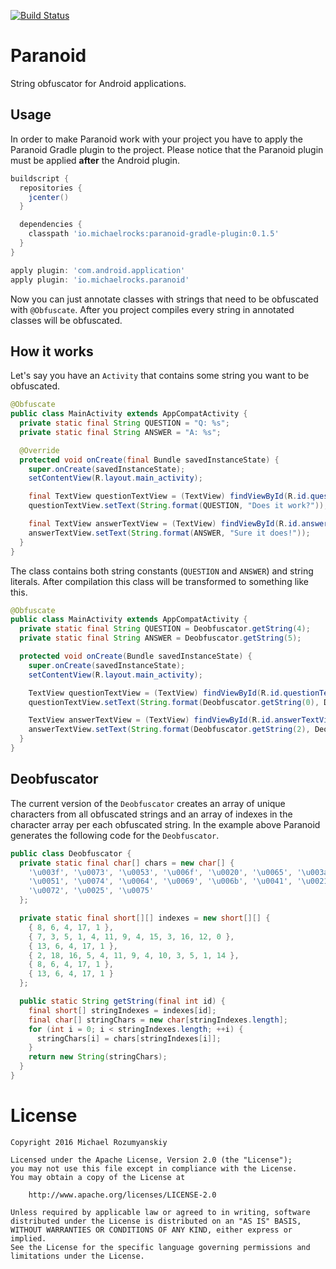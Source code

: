 [![Build Status](https://travis-ci.org/MichaelRocks/paranoid.svg?branch=master)](https://travis-ci.org/MichaelRocks/paranoid)

Paranoid
========

String obfuscator for Android applications.

Usage
-----
In order to make Paranoid work with your project you have to apply the Paranoid Gradle plugin
to the project. Please notice that the Paranoid plugin must be applied **after** the Android
plugin.

```groovy
buildscript {
  repositories {
    jcenter()
  }

  dependencies {
    classpath 'io.michaelrocks:paranoid-gradle-plugin:0.1.5'
  }
}

apply plugin: 'com.android.application'
apply plugin: 'io.michaelrocks.paranoid'
```

Now you can just annotate classes with strings that need to be obfuscated with `@Obfuscate`.
After you project compiles every string in annotated classes will be obfuscated.

How it works
------------
Let's say you have an `Activity` that contains some string you want to be obfuscated.

```java
@Obfuscate
public class MainActivity extends AppCompatActivity {
  private static final String QUESTION = "Q: %s";
  private static final String ANSWER = "A: %s";

  @Override
  protected void onCreate(final Bundle savedInstanceState) {
    super.onCreate(savedInstanceState);
    setContentView(R.layout.main_activity);

    final TextView questionTextView = (TextView) findViewById(R.id.questionTextView);
    questionTextView.setText(String.format(QUESTION, "Does it work?"));

    final TextView answerTextView = (TextView) findViewById(R.id.answerTextView);
    answerTextView.setText(String.format(ANSWER, "Sure it does!"));
  }
}
```

The class contains both string constants (`QUESTION` and `ANSWER`) and string literals.
After compilation this class will be transformed to something like this.

```java
@Obfuscate
public class MainActivity extends AppCompatActivity {
  private static final String QUESTION = Deobfuscator.getString(4);
  private static final String ANSWER = Deobfuscator.getString(5);

  protected void onCreate(Bundle savedInstanceState) {
    super.onCreate(savedInstanceState);
    setContentView(R.layout.main_activity);

    TextView questionTextView = (TextView) findViewById(R.id.questionTextView);
    questionTextView.setText(String.format(Deobfuscator.getString(0), Deobfuscator.getString(1)));

    TextView answerTextView = (TextView) findViewById(R.id.answerTextView);
    answerTextView.setText(String.format(Deobfuscator.getString(2), Deobfuscator.getString(3)));
  }
}

```

Deobfuscator
------------
The current version of the `Deobfuscator` creates an array of unique characters from all obfuscated
strings and an array of indexes in the character array per each obfuscated string. In the example
above Paranoid generates the following code for the `Deobfuscator`.

```java
public class Deobfuscator {
  private static final char[] chars = new char[] {
    '\u003f', '\u0073', '\u0053', '\u006f', '\u0020', '\u0065', '\u003a', '\u0044',
    '\u0051', '\u0074', '\u0064', '\u0069', '\u006b', '\u0041', '\u0021', '\u0077',
    '\u0072', '\u0025', '\u0075'
  };

  private static final short[][] indexes = new short[][] {
    { 8, 6, 4, 17, 1 },
    { 7, 3, 5, 1, 4, 11, 9, 4, 15, 3, 16, 12, 0 },
    { 13, 6, 4, 17, 1 },
    { 2, 18, 16, 5, 4, 11, 9, 4, 10, 3, 5, 1, 14 },
    { 8, 6, 4, 17, 1 },
    { 13, 6, 4, 17, 1 }
  };

  public static String getString(final int id) {
    final short[] stringIndexes = indexes[id];
    final char[] stringChars = new char[stringIndexes.length];
    for (int i = 0; i < stringIndexes.length; ++i) {
      stringChars[i] = chars[stringIndexes[i]];
    }
    return new String(stringChars);
  }
}
```

License
=======
    Copyright 2016 Michael Rozumyanskiy

    Licensed under the Apache License, Version 2.0 (the "License");
    you may not use this file except in compliance with the License.
    You may obtain a copy of the License at

        http://www.apache.org/licenses/LICENSE-2.0

    Unless required by applicable law or agreed to in writing, software
    distributed under the License is distributed on an "AS IS" BASIS,
    WITHOUT WARRANTIES OR CONDITIONS OF ANY KIND, either express or implied.
    See the License for the specific language governing permissions and
    limitations under the License.
